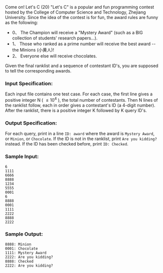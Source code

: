 Come on! Let's C (20)
"Let's C" is a popular and fun programming contest hosted by the College of
Computer Science and Technology, Zhejiang University. Since the idea of the
contest is for fun, the award rules are funny as the following:

  * 0、 The Champion will receive a "Mystery Award" (such as a BIG collection of students' research papers...).
  * 1、 Those who ranked as a prime number will receive the best award -- the Minions (小黄人)!
  * 2、 Everyone else will receive chocolates.

Given the final ranklist and a sequence of contestant ID's, you are supposed
to tell the corresponding awards.

### Input Specification:

Each input file contains one test case. For each case, the first line gives a
positive integer N ( $\le 10^4$ ), the total number of contestants. Then N
lines of the ranklist follow, each in order gives a contestant's ID (a 4-digit
number). After the ranklist, there is a positive integer K followed by K query
ID's.

### Output Specification:

For each query, print in a line `ID: award` where the award is `Mystery
Award`, or `Minion`, or `Chocolate`. If the ID is not in the ranklist, print
`Are you kidding?` instead. If the ID has been checked before, print `ID:
Checked`.

### Sample Input:

    
    
    6
    1111
    6666
    8888
    1234
    5555
    0001
    6
    8888
    0001
    1111
    2222
    8888
    2222
    

### Sample Output:

    
    
    8888: Minion
    0001: Chocolate
    1111: Mystery Award
    2222: Are you kidding?
    8888: Checked
    2222: Are you kidding?
    

